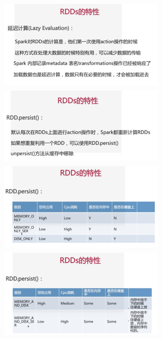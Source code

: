 ![](../md/img/ggzhangxiaochao/1298744-20180628103839503-1259432851.png)

![](../md/img/ggzhangxiaochao/1298744-20180628104033937-993134090.png)

![](../md/img/ggzhangxiaochao/1298744-20180628104051201-2057852390.png)

![](../md/img/ggzhangxiaochao/1298744-20180628104126232-1831971630.png)

